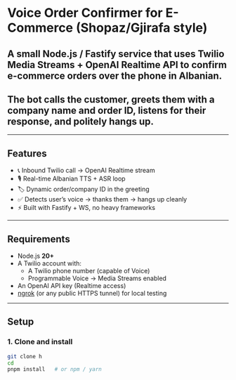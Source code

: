 # Voice Order Confirmer for E-Commerce (Shopaz/Gjirafa style)

## A small **Node.js / Fastify** service that uses **Twilio Media Streams** + **OpenAI Realtime API** to confirm e-commerce orders over the phone in Albanian.  
## The bot calls the customer, greets them with a company name and order ID, listens for their response, and politely hangs up.
---

## Features

- 📞 Inbound Twilio call → OpenAI Realtime stream  
- 🎙️ Real-time Albanian TTS + ASR loop  
- 🏷️ Dynamic order/company ID in the greeting  
- ✅ Detects user’s voice → thanks them → hangs up cleanly  
- ⚡ Built with Fastify + WS, no heavy frameworks  

---

## Requirements

- Node.js **20+**
- A Twilio account with:
  - A Twilio phone number (capable of Voice)
  - Programmable Voice → Media Streams enabled
- An OpenAI API key (Realtime access)
- [ngrok](https://ngrok.com) (or any public HTTPS tunnel) for local testing  

---

## Setup

### 1. Clone and install
```bash
git clone h
cd 
pnpm install   # or npm / yarn
